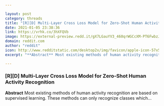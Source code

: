 ```yaml
---

layout: post
category: threads
title: "[R][D] Multi-Layer Cross Loss Model for Zero-Shot Human Activity Recognition"
date: 2021-01-05 23:38:36
link: https://vrhk.co/3hXFQVb
image: https://external-preview.redd.it/gX7LGauYV3_460qrWGCcXM-PT6FwbzJU-_wifRecFZo.jpg?width=153&height=80.1047120419&auto=webp&crop=153:80.1047120419,smart&s=2c3fcf34a962ae48cf518d73e4ab20469b417f34
domain: reddit.com
author: "reddit"
icon: http://www.redditstatic.com/desktop2x/img/favicon/apple-icon-57x57.png
excerpt: "**Abstract** Most existing methods of human activity recognition are based on supervised learning. These methods can only recognize classes which..."

---
```


### [R][D] Multi-Layer Cross Loss Model for Zero-Shot Human Activity Recognition

**Abstract** Most existing methods of human activity recognition are based on supervised learning. These methods can only recognize classes which...